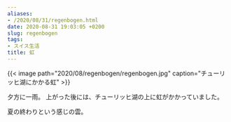 ```yaml
---
aliases:
- /2020/08/31/regenbogen.html
date: 2020-08-31 19:03:05 +0200
slug: regenbogen
tags:
- スイス生活
title: 虹
---
```

{{< image
    path="2020/08/regenbogen/regenbogen.jpg"
    caption="チューリッヒ湖にかかる虹" >}}

夕方に一雨。
上がった後には、チューリッヒ湖の上に虹がかかっていました。

夏の終わりという感じの雲。
